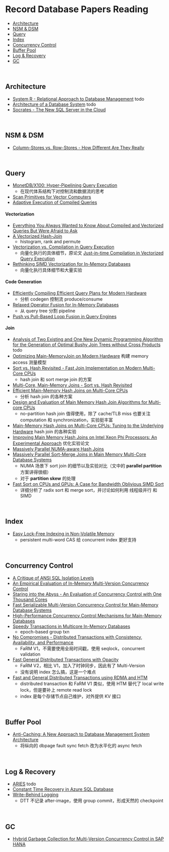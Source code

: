 # Record Database Papers Reading

- [Architecture](#arch)
- [NSM & DSM](#storage-model)
- [Query](#query)
- [Index](#index)
- [Concurrency Control](#cc)
- [Buffer Pool](#buffer)
- [Log & Recovery](#recovery)
- [GC](#gc)


&nbsp;   
<a id="arch"></a>
## Architecture

- [System R - Relational Approach to Database Management](https://github.com/rsy56640/paper-reading/tree/master/%E6%95%B0%E6%8D%AE%E5%BA%93/content/System%20R%20-%20Relational%20Approach%20to%20Database%20Management) todo
- [Architecture of a Database System](https://github.com/rsy56640/paper-reading/tree/master/%E6%95%B0%E6%8D%AE%E5%BA%93/content/Architecture%20of%20a%20Database%20System) todo
- [Socrates - The New SQL Server in the Cloud](https://github.com/rsy56640/paper-reading/tree/master/%E6%95%B0%E6%8D%AE%E5%BA%93/content/Socrates%20-%20The%20New%20SQL%20Server%20in%20the%20Cloud)


&nbsp;   
<a id="storage-model"></a>
## NSM & DSM

- [Column-Stores vs. Row-Stores - How Different Are They Really](https://github.com/rsy56640/paper-reading/tree/master/%E6%95%B0%E6%8D%AE%E5%BA%93/content/Column-Stores%20vs.%20Row-Stores%20-%20How%20Different%20Are%20They%20Really)


&nbsp;   
<a id="query"></a>
## Query

- [MonetDB/X100: Hyper-Pipelining Query Execution](https://github.com/rsy56640/paper-reading/tree/master/%E6%95%B0%E6%8D%AE%E5%BA%93/content/MonetDB%20X100%20-%20Hyper-Pipelining%20Query%20Execution)
  - 在现代体系结构下对控制流和数据流的思考
- [Scan Primitives for Vector Computers](https://github.com/rsy56640/paper-reading/tree/master/%E6%95%B0%E6%8D%AE%E5%BA%93/content/Scan%20Primitives%20for%20Vector%20Computers)
- [Adaptive Execution of Compiled Queries](https://github.com/rsy56640/paper-reading/tree/master/%E6%95%B0%E6%8D%AE%E5%BA%93/content/Adaptive%20Execution%20of%20Compiled%20Queries)

#### Vectorization
- [Everything You Always Wanted to Know About Compiled and Vectorized Queries But Were Afraid to Ask](https://github.com/rsy56640/paper-reading/tree/master/%E6%95%B0%E6%8D%AE%E5%BA%93/content/Everything%20You%20Always%20Wanted%20to%20Know%20About%20Compiled%20and%20Vectorized%20Queries%20But%20Were%20Afraid%20to%20Ask)
- [A Vectorized Hash-Join](https://github.com/rsy56640/paper-reading/tree/master/%E6%95%B0%E6%8D%AE%E5%BA%93/content/A%20Vectorized%20Hash-Join)
  - histogram, rank and permute
- [Vectorization vs. Compilation in Query Execution](https://github.com/rsy56640/paper-reading/tree/master/%E6%95%B0%E6%8D%AE%E5%BA%93/content/Vectorization%20vs.%20Compilation%20in%20Query%20Execution)
  - 向量化执行的具体细节，原论文 [Just-in-time Compilation in Vectorized Query Execution]()
- [Rethinking SIMD Vectorization for In-Memory Databases](https://github.com/rsy56640/paper-reading/tree/master/%E6%95%B0%E6%8D%AE%E5%BA%93/content/Rethinking%20SIMD%20Vectorization%20for%20In-Memory%20Databases)
  - 向量化执行具体细节和大量实验

#### Code Generation
- [Efficiently Compiling Efficient Query Plans for Modern Hardware](https://github.com/rsy56640/paper-reading/tree/master/%E6%95%B0%E6%8D%AE%E5%BA%93/content/Efficiently%20Compiling%20Efficient%20Query%20Plans%20for%20Modern%20Hardware)
  - 分析 codegen 控制流 produce/consume
- [Relaxed Operator Fusion for In-Memory Databases](https://github.com/rsy56640/paper-reading/tree/master/%E6%95%B0%E6%8D%AE%E5%BA%93/content/Relaxed%20Operator%20Fusion%20for%20In-Memory%20Databases)
  - 从 query tree 分割 pipeline
- [Push vs Pull-Based Loop Fusion in Query Engines](https://github.com/rsy56640/paper-reading/tree/master/%E6%95%B0%E6%8D%AE%E5%BA%93/content/Push%20vs%20Pull-Based%20Loop%20Fusion%20in%20Query%20Engines)

#### Join
- [Analysis of Two Existing and One New Dynamic Programming Algorithm for the Generation of Optimal Bushy Join Trees without Cross Products]() todo
- [Optimizing Main-MemoryJoin on Modern Hardware](https://github.com/rsy56640/paper-reading/tree/master/%E6%95%B0%E6%8D%AE%E5%BA%93/content/Optimizing%20Main-MemoryJoin%20on%20Modern%20Hardware) 构建 memory access 测量模型
- [Sort vs. Hash Revisited - Fast Join Implementation on Modern Multi-Core CPUs](https://github.com/rsy56640/paper-reading/tree/master/%E6%95%B0%E6%8D%AE%E5%BA%93/content/Sort%20vs.%20Hash%20Revisited%20-%20Fast%20Join%20Implementation%20on%20Modern%20Multi-Core%20CPUs)
  - hash join 和 sort merge join 的方案
- [Multi-Core, Main-Memory Joins - Sort vs. Hash Revisited](https://github.com/rsy56640/paper-reading/tree/master/%E6%95%B0%E6%8D%AE%E5%BA%93/content/Multi-Core%2C%20Main-Memory%20Joins%20-%20Sort%20vs.%20Hash%20Revisited)
- [Efficient Main-Memory Hash Joins on Multi-Core CPUs](https://github.com/rsy56640/paper-reading/tree/master/%E6%95%B0%E6%8D%AE%E5%BA%93/content/Efficient%20Main-Memory%20Hash%20Joins%20on%20Multi-Core%20CPUs)
  - 分析 hash join 的各种方案
- [Design and Evaluation of Main Memory Hash Join Algorithms for Multi-core CPUs](https://github.com/rsy56640/paper-reading/tree/master/%E6%95%B0%E6%8D%AE%E5%BA%93/content/Design%20and%20Evaluation%20of%20Main%20Memory%20Hash%20Join%20Algorithms%20for%20Multi-core%20CPUs)
  - no-partition hash join 值得使用，除了 cache/TLB miss 也要关注 computation 和 synchronization，实验挺丰富
- [Main-Memory Hash Joins on Multi-Core CPUs: Tuning to the Underlying Hardware](https://github.com/rsy56640/paper-reading/tree/master/%E6%95%B0%E6%8D%AE%E5%BA%93/content/Main-Memory%20Hash%20Joins%20on%20Multi-Core%20CPUs%20-%20Tuning%20to%20the%20Underlying%20Hardware) hash join 的各种实验
- [Improving Main Memory Hash Joins on Intel Xeon Phi Processors: An Experimental Approach](https://github.com/rsy56640/paper-reading/tree/master/%E6%95%B0%E6%8D%AE%E5%BA%93/content/Improving%20Main%20Memory%20Hash%20Joins%20on%20Intel%20Xeon%20Phi%20Processors%20-%20An%20Experimental%20Approach) 优化实验论文
- [Massively Parallel NUMA-aware Hash Joins](https://github.com/rsy56640/paper-reading/tree/master/%E6%95%B0%E6%8D%AE%E5%BA%93/content/Massively%20Parallel%20NUMA-aware%20Hash%20Joins)
- [Massively Parallel Sort-Merge Joins in Main Memory Multi-Core Database Systems](https://github.com/rsy56640/paper-reading/tree/master/%E6%95%B0%E6%8D%AE%E5%BA%93/content/Massively%20Parallel%20Sort-Merge%20Joins%20in%20Main%20Memory%20Multi-Core%20Database%20Systems)
  - NUMA 场景下 sort join 的细节以及实验对比（文中的 **parallel partition** 方案讲得很细）
  - 对于 **partition skew** 的处理
- [Fast Sort on CPUs and GPUs: A Case for Bandwidth Oblivious SIMD Sort](https://github.com/rsy56640/paper-reading/tree/master/%E6%95%B0%E6%8D%AE%E5%BA%93/content/Fast%20Sort%20on%20CPUs%20and%20GPUs%20-%20A%20Case%20for%20Bandwidth%20Oblivious%20SIMD%20Sort)
  - 详细分析了 radix sort 和 merge sort，并讨论如何利用 线程级并行 和 SIMD


&nbsp;   
<a id="index"></a>
## Index

- [Easy Lock-Free Indexing in Non-Volatile Memory](https://github.com/rsy56640/paper-reading/tree/master/%E6%95%B0%E6%8D%AE%E5%BA%93/content/Easy%20Lock-Free%20Indexing%20in%20Non-Volatile%20Memory)
  - persistent multi-word CAS 给 concurrent index 更好支持


&nbsp;   
<a id="cc"></a>
## Concurrency Control

- [A Critique of ANSI SQL Isolation Levels](https://github.com/rsy56640/paper-reading/tree/master/%E6%95%B0%E6%8D%AE%E5%BA%93/content/A%20Critique%20of%20ANSI%20SQL%20Isolation%20Levels)
- [An Empirical Evaluation of In-Memory Multi-Version Concurrency Control](https://github.com/rsy56640/paper-reading/tree/master/%E6%95%B0%E6%8D%AE%E5%BA%93/content/An%20Empirical%20Evaluation%20of%20In-Memory%20Multi-Version%20Concurrency%20Control)
- [Staring into the Abyss - An Evaluation of Concurrency Control with One Thousand Cores](https://github.com/rsy56640/paper-reading/tree/master/%E6%95%B0%E6%8D%AE%E5%BA%93/content/Staring%20into%20the%20Abyss%20-%20An%20Evaluation%20of%20Concurrency%20Control%20with%20One%20Thousand%20Cores)
- [Fast Serializable Multi-Version Concurrency Control for Main-Memory Database Systems](https://github.com/rsy56640/paper-reading/tree/master/%E6%95%B0%E6%8D%AE%E5%BA%93/content/Fast%20Serializable%20Multi-Version%20Concurrency%20Control%20for%20Main-Memory%20Database%20Systems)
- [High-Performance Concurrency Control Mechanisms for Main-Memory Databases](https://github.com/rsy56640/paper-reading/tree/master/%E6%95%B0%E6%8D%AE%E5%BA%93/content/High-Performance%20Concurrency%20Control%20Mechanisms%20for%20Main-Memory%20Databases)
- [Speedy Transactions in Multicore In-Memory Databases](https://github.com/rsy56640/paper-reading/tree/master/%E6%95%B0%E6%8D%AE%E5%BA%93/content/Speedy%20Transactions%20in%20Multicore%20In-Memory%20Databases)
  - epoch-based group txn
- [No Compromises - Distributed Transactions with Consistency, Availability, and Performance](https://github.com/rsy56640/paper-reading/tree/master/%E5%88%86%E5%B8%83%E5%BC%8F/content/No%20Compromises%20-%20Distributed%20Transactions%20with%20Consistency%2C%20Availability%2C%20and%20Performance)
  - FaRM V1，不需要使用全局时间戳，使用 seqlock，concurrent validation
- [Fast General Distributed Transactions with Opacity](https://github.com/rsy56640/paper-reading/tree/master/%E5%88%86%E5%B8%83%E5%BC%8F/content/Fast%20General%20Distributed%20Transactions%20with%20Opacity)
  - FaRM V2，相比 V1，加入了时钟同步，因此有了 Multi-Version
  - 没有说明 index 怎么搞，这是一个难点
- [Fast and General Distributed Transactions using RDMA and HTM](https://github.com/rsy56640/paper-reading/tree/master/%E5%88%86%E5%B8%83%E5%BC%8F/content/Fast%20and%20General%20Distributed%20Transactions%20using%20RDMA%20and%20HTM)
  - distributed transaction 和 FaRM V1 类似，使用 HTM 替代了 local write lock，但是要补上 remote read lock
  - index 是每个存储节点自己维护，对外提供 KV 接口


&nbsp;   
<a id="buffer"></a>
## Buffer Pool

- [Anti-Caching: A New Approach to Database Management System Architecture](https://github.com/rsy56640/paper-reading/tree/master/%E6%95%B0%E6%8D%AE%E5%BA%93/content/Anti-Caching%20-%20A%20New%20Approach%20to%20Database%20Management%20System%20Architecture)
  - 将纵向的 dbpage fault sync fetch 改为水平化的 async fetch


&nbsp;   
<a id="recovery"></a>
## Log & Recovery

- [ARIES](https://github.com/rsy56640/paper-reading/tree/master/%E6%95%B0%E6%8D%AE%E5%BA%93/content/ARIES) todo
- [Constant Time Recovery in Azure SQL Database](https://github.com/rsy56640/paper-reading/tree/master/%E6%95%B0%E6%8D%AE%E5%BA%93/content/Constant%20Time%20Recovery%20in%20Azure%20SQL%20Database)
- [Write-Behind Logging](https://github.com/rsy56640/paper-reading/tree/master/%E6%95%B0%E6%8D%AE%E5%BA%93/content/Write-Behind%20Logging)
  - DTT 不记录 after-image，使用 group commit，形成天然的 checkpoint


&nbsp;   
<a id="gc"></a>
## GC

- [Hybrid Garbage Collection for Multi-Version Concurrency Control in SAP HANA](https://github.com/rsy56640/paper-reading/tree/master/%E6%95%B0%E6%8D%AE%E5%BA%93/content/Hybrid%20Garbage%20Collection%20for%20Multi-Version%20Concurrency%20Control%20in%20SAP%20HANA)


&nbsp;   
<a id=""></a>


